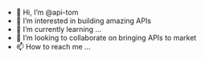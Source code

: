 - 👋 Hi, I’m @api-tom
- 👀 I’m interested in building amazing APIs
- 🌱 I’m currently learning ...
- 💞️ I’m looking to collaborate on bringing APIs to market
- 📫 How to reach me ...

<!---
api-tom/api-tom is a ✨ special ✨ repository because its `README.md` (this file) appears on your GitHub profile.
You can click the Preview link to take a look at your changes.
--->

